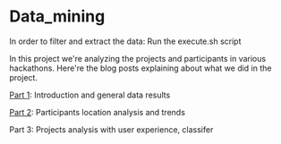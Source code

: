 # Data_mining


In order to filter and extract the data:
Run the execute.sh script

In this project we're analyzing the projects and participants in various hackathons. Here're the blog posts explaining about what we did in the project.

[Part 1](https://medium.com/@kanishktripathi/our-analysis-of-hackathon-projects-introduction-952de9de4d69): Introduction and general data results

[Part 2](https://medium.com/@kanishktripathi/our-analysis-of-hackathon-projects-part-2-258f30dff038): Participants location analysis and trends

Part 3: Projects analysis with user experience, classifer
